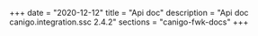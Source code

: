 +++
date        = "2020-12-12"
title       = "Api doc"
description = "Api doc canigo.integration.ssc 2.4.2"
sections    = "canigo-fwk-docs"
+++